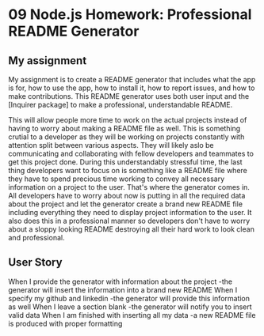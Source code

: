 # 09 Node.js Homework: Professional README Generator

## My assignment

My assignment is to create a README generator that includes what the app is for, how to use the app, how to install it, how to report issues, and how to make contributions. This 
README generator uses both user input and the [Inquirer package] to make a professional, understandable README.

This will allow people more time to work on the actual projects instead of having to worry about making a README file as well. This is something crutial to a developer as they will be working on projects constantly with attention split between various aspects. They will likely aslo be communicating and collaborating with fellow developers and teammates to get this project done. During this understandably stressful time, the last thing developers want to focus on is something like a README file where they have to spend precious time working to convey all necessary information on a project to the user. That's where the generator comes in. All developers have to worry about now is putting in all the required data about the project and let the generator create a brand new README file including everything they need to display project information to the user. It also does this in a professional manner so developers don't have to worry about a sloppy looking README destroying all their hard work to look clean and professional.



## User Story

When I provide the generator with information about the project
-the generator will insert the information into a brand new README 
When I specify my github and linkedin
-the generator will provide this information as well
When I leave a section blank
-the generator will notify you to insert valid data
When I am finished with inserting all my data
-a new README file is produced with proper formatting
